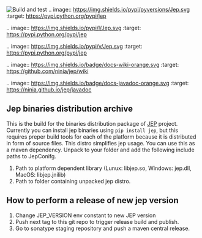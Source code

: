 ![Build and test](https://github.com/icemachined/jep-distro/workflows/Build%20and%20test/badge.svg)
.. image:: https://img.shields.io/pypi/pyversions/Jep.svg
    :target: https://pypi.python.org/pypi/jep

.. image:: https://img.shields.io/pypi/l/Jep.svg
    :target: https://pypi.python.org/pypi/jep

.. image:: https://img.shields.io/pypi/v/Jep.svg
    :target: https://pypi.python.org/pypi/jep

.. image:: https://img.shields.io/badge/docs-wiki-orange.svg
    :target: https://github.com/ninia/jep/wiki

.. image:: https://img.shields.io/badge/docs-javadoc-orange.svg
    :target: https://ninia.github.io/jep/javadoc

## Jep binaries distribution archive
This is the build for the binaries distribution package of [JEP](https://github.com/ninia/jep/) project.
Currently you can install jep binaries using ```pip install jep```, but this requires preper build tools for each of the platform because it is distributed in form of source files.
This distro simplifies jep usage. 
You can use this as a maven dependency. 
Unpack to your folder and add the following include paths to JepConifg.
1. Path to platform dependent library (Lunux: libjep.so, Windows: jep.dll, MacOS: libjep.jnilib)
2. Path to folder containing unpacked jep distro. 

## How to perform a release of new jep version
1. Change JEP_VERSION env constant to new JEP version
2. Push next tag to this git repo to trigger release build and publish.
3. Go to sonatype staging repository and push a maven central release.